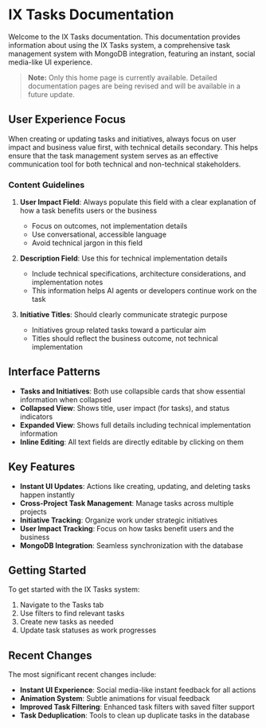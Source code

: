 # IX Tasks Documentation

Welcome to the IX Tasks documentation. This documentation provides information about using the IX Tasks system, a comprehensive task management system with MongoDB integration, featuring an instant, social media-like UI experience.

> **Note:** Only this home page is currently available. Detailed documentation pages are being revised and will be available in a future update.

## User Experience Focus

When creating or updating tasks and initiatives, always focus on user impact and business value first, with technical details secondary. This helps ensure that the task management system serves as an effective communication tool for both technical and non-technical stakeholders.

### Content Guidelines

1. **User Impact Field**: Always populate this field with a clear explanation of how a task benefits users or the business
   - Focus on outcomes, not implementation details
   - Use conversational, accessible language
   - Avoid technical jargon in this field

2. **Description Field**: Use this for technical implementation details
   - Include technical specifications, architecture considerations, and implementation notes
   - This information helps AI agents or developers continue work on the task

3. **Initiative Titles**: Should clearly communicate strategic purpose
   - Initiatives group related tasks toward a particular aim
   - Titles should reflect the business outcome, not technical implementation

## Interface Patterns

- **Tasks and Initiatives**: Both use collapsible cards that show essential information when collapsed
- **Collapsed View**: Shows title, user impact (for tasks), and status indicators
- **Expanded View**: Shows full details including technical implementation information
- **Inline Editing**: All text fields are directly editable by clicking on them

## Key Features

- **Instant UI Updates**: Actions like creating, updating, and deleting tasks happen instantly
- **Cross-Project Task Management**: Manage tasks across multiple projects
- **Initiative Tracking**: Organize work under strategic initiatives
- **User Impact Tracking**: Focus on how tasks benefit users and the business
- **MongoDB Integration**: Seamless synchronization with the database

## Getting Started

To get started with the IX Tasks system:

1. Navigate to the Tasks tab
2. Use filters to find relevant tasks
3. Create new tasks as needed
4. Update task statuses as work progresses

## Recent Changes

The most significant recent changes include:

- **Instant UI Experience**: Social media-like instant feedback for all actions
- **Animation System**: Subtle animations for visual feedback
- **Improved Task Filtering**: Enhanced task filters with saved filter support
- **Task Deduplication**: Tools to clean up duplicate tasks in the database